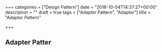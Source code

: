 +++
categories = ["Deisgn Pattern"]
date = "2018-10-04T14:37:27+00:00"
description = ""
draft = true
tags = ["Adapter Pattern", "Adapter"]
title = "Adapter Pattern"

+++
## Adapter Patter